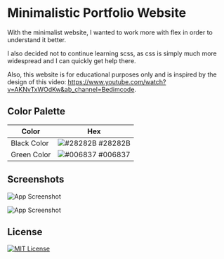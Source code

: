 # Minimalistic Portfolio Website

With the minimalist website, I wanted to work more with flex in order to understand it better. 

I also decided not to continue learning scss, as css is simply much more widespread and I can quickly get help there. 

Also, this website is for educational purposes only and is inspired by the design of this video: https://www.youtube.com/watch?v=AKNvTxWOdKw&ab_channel=Bedimcode.

## Color Palette

| Color             | Hex                                                                |
| ----------------- | ------------------------------------------------------------------ |
| Black Color | ![#28282B](https://via.placeholder.com/10/28282B?text=+) #28282B |
| Green Color | ![#006837](https://via.placeholder.com/10/006837?text=+) #006837 |



## Screenshots

![App Screenshot](https://i.imgur.com/LVNHx6L.png)

![App Screenshot](https://i.imgur.com/f9ohkPM.png)
## License

[![MIT License](https://img.shields.io/badge/License-MIT-green.svg)](https://choosealicense.com/licenses/mit/)

